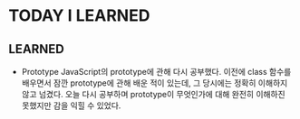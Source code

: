 # TODAY I LEARNED

## LEARNED

- Prototype
  JavaScript의 prototype에 관해 다시 공부했다. 이전에 class 함수를 배우면서 잠깐 prototype에 관해 배운 적이 있는데, 그 당시에는 정확히 이해하지 않고 넘겼다.
  오늘 다시 공부하며 prototype이 무엇인가에 대해 완전히 이해하진 못했지만 감을 익힐 수 있었다.
